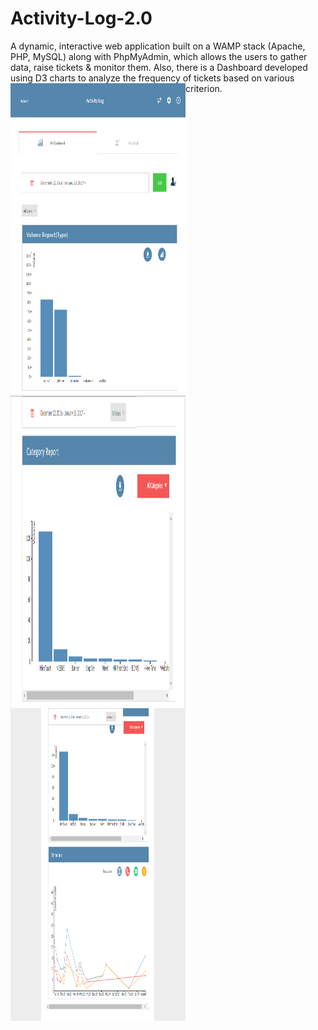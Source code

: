 # Activity-Log-2.0
A dynamic, interactive web application built on a WAMP stack (Apache, PHP, MySQL) along with PhpMyAdmin, which allows the users to gather data, raise tickets &amp; monitor them. Also, there is a Dashboard developed using D3 charts to analyze the frequency of tickets based on various criterion.
<a href="url"><img src="https://github.com/sbajaj7/Activity-Log-2.0/blob/master/Dashboard%201.PNG" align="left" height="500" width="280" ></a>
<a href="url"><img src="https://github.com/sbajaj7/Activity-Log-2.0/blob/master/Dashboard%202.PNG" align="left" height="500" width="280" ></a>
<a href="url"><img src="https://github.com/sbajaj7/Activity-Log-2.0/blob/master/Dashboard%203.PNG" align="left" height="500" width="280" ></a>
